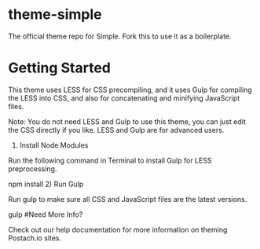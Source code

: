 
# theme-simple
The official theme repo for Simple. Fork this to use it as a boilerplate.

# Getting Started

This theme uses LESS for CSS precompiling, and it uses Gulp for compiling the LESS into CSS, and also for concatenating and minifying JavaScript files.

Note: You do not need LESS and Gulp to use this theme, you can just edit the CSS directly if you like. LESS and Gulp are for advanced users.

1) Install Node Modules

Run the following command in Terminal to install Gulp for LESS preprocessing.

npm install
2) Run Gulp

Run gulp to make sure all CSS and JavaScript files are the latest versions.

gulp
#Need More Info?

Check out our help documentation for more information on theming Postach.io sites.